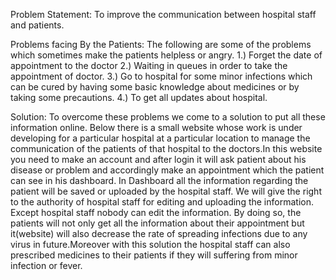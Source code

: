 Problem Statement: 
To improve the communication between hospital staff and patients.

Problems facing By the Patients: 
The following are some of the problems which sometimes make the patients helpless or angry.
1.) Forget the date of appointment to the doctor
2.) Waiting in queues in order to take the appointment of doctor.
3.) Go to hospital for some minor infections which can be cured by having some basic knowledge about medicines or by taking some precautions.
4.) To get all updates about hospital.

Solution: 
To overcome these problems we come to a solution to put all these information online. Below there is a small website whose work is under developing for a particular hospital at a particular location to manage the communication of the patients of that hospital to the doctors.In this website you need to make an account and after login it will ask patient about his disease or problem and accordingly make an appointment which the patient can see in his dashboard.
                     In Dashboard all the information regarding the patient will be saved or uploaded by the hospital staff. We will give the right to the authority of hospital staff for editing and uploading the information. Except hospital staff nobody can edit the information.
                     By doing so, the patients will not only  get all the information about their appointment but it(website) will also decrease the rate of spreading infections due to any virus in future.Moreover with this solution the hospital staff can also prescribed medicines to their patients if they will suffering from minor infection or fever.
